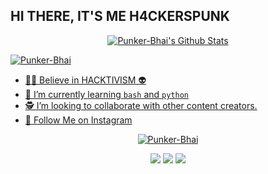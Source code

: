 ## HI THERE, IT'S ME H4CKERSPUNK
<p align="center">
<!--  <img alt="profile pic" width="460px" src="https://avatars1.githubusercontent.com/Punker-Bhai" /> -->
<!--  <img src="https://github-readme-stats.anuraghazra1.vercel.app/api/top-langs/?username=Punker-Bhai&hide=ruby,perl&hide_border=true" /> -->

<a href="https://">
   <img alt="Punker-Bhai's Github Stats" src="https://github-readme-stats.vercel.app/api?username=Punker-Bhai&show_icons=true&include_all_commits=true&hide_border=true"/></p>
<p><img align="center" src="https://github-readme-streak-stats.herokuapp.com/?user=Punker-Bhai&" alt="Punker-Bhai" /></p>

- 👨‍💻 Believe in HACKTIVISM 👽
- 📖 I’m currently learning `bash` and `python` 
- 🕵️ I’m looking to collaborate with other content creators.
- 💬 Follow Me on [Instagram](https://instagram.com/myquotes.hb)

<p align="center">
  <a href="https://github.com/Punker-Bhai"><img title="Punker-Bhai" src="https://github-readme-stats.vercel.app/api/top-langs/?username=Punker-Bhai&layout=compact"></a>
</p>

<p align="center">
<a href="https://github.com/Punker-Bhai/Blacky-Console"><img src="https://github-readme-stats.vercel.app/api/pin/?username=Punker-Bhai&repo=Blacky-Console"></a>
<a href="https://github.com/Punker-Bhai/Rstore-console"><img src="https://github-readme-stats.vercel.app/api/pin/?username=Punker-Bhai&repo=Rstore-console"></a>
<a href="https://github.com/Punker-Bhai/Deb-Dos"><img src="https://github-readme-stats.vercel.app/api/pin/?username=Punker-Bhai&repo=Deb-Dos"></a>
</p>

<!--

Here are some ideas to get you started:

